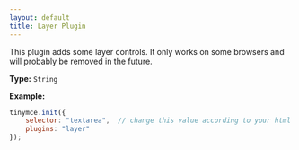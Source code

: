 ```yaml
---
layout: default
title: Layer Plugin
---
```


This plugin adds some layer controls. It only works on some browsers and will probably be removed in the future.

**Type:** `String`

**Example:**

```js
tinymce.init({
    selector: "textarea",  // change this value according to your html
    plugins: "layer"
});
```
